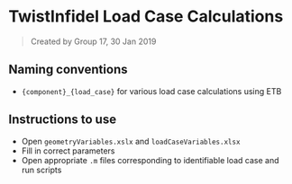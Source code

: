# TwistInfidel Load Case Calculations

> Created by Group 17, 30 Jan 2019

## Naming conventions

- `{component}_{load_case}` for various load case calculations using ETB

## Instructions to use

- Open `geometryVariables.xslx` and `loadCaseVariables.xlsx`
- Fill in correct parameters
- Open appropriate `.m` files corresponding to identifiable load case and run scripts